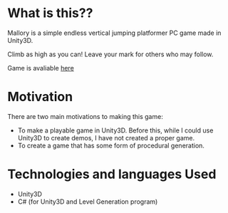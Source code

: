 # What is this??
Mallory is a simple endless vertical jumping platformer PC game made in Unity3D.

Climb as high as you can! Leave your mark for others who may follow.

Game is avaliable [here](https://momohoudai.itch.io/mallory)

# Motivation
There are two main motivations to making this game:
*  To make a playable game in Unity3D. Before this, while I could use Unity3D
to create demos, I have not created a proper game. 
* To create a game that has some form of procedural generation.

# Technologies and languages Used
* Unity3D
* C# (for Unity3D and Level Generation program)
